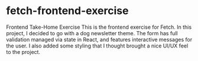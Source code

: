# fetch-frontend-exercise
Frontend Take-Home Exercise
This is the frontend exercise for Fetch. In this project, I decided to go with a dog newsletter theme. The form has full validation managed via state in React, and features interactive messages for the user. I also added some styling that I thought brought a nice UI/UX feel to the project.
